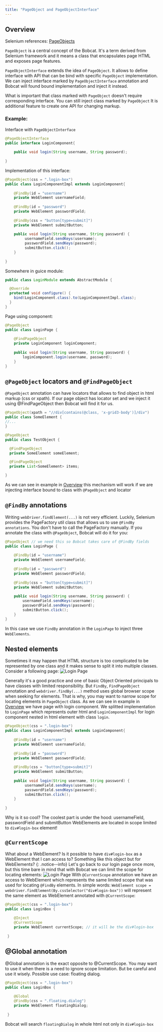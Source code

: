 ```yaml
---
title: "PageObject and PageObjectInterface"
---
```


## Overview

Selenium references: [PageObjects](https://github.com/SeleniumHQ/selenium/wiki/PageObjects)

`PageObject` is a central concept of the Bobcat. It's a term derived from Selenium framework and it means a class that encapsulates page HTML and exposes page features.

`PageObjectInterface` extends the idea of `PageObject`. It allows to define interface with API that can be bind with specific `PageObject` implementation. We can inject interface marked by `PageObjectInterface` annotation and Bobcat will found bound implementation and inject it instead.

What is important that class marked with `PageObject` doesn't require corresponding interface. You can still inject class marked by `PageObject`  It is additional feature to create one API for changing markup.

### Example:

Interface with `PageObjectInterface`
```java
@PageObjectInterface
public interface LoginComponent{
     
    public void login(String username, String password);
    
}
```

Implementation of this interface:
```java
@PageObject(css = ".login-box")
public class LoginComponentImpl extends LoginComponent{
     
    @FindBy(id = "username")
    private WebElement usernameField;
      
    @FindBy(id = "password")
    private WebElement passwordField;
        
    @FindBy(css = "button[type=submit]")
    private WebElement submitButton;
     
    public void login(String username, String password) {
         usernameField.sendKeys(username);
         passwordField.sendKeys(password);
         submitButton.click();
    }
    
}
```

Somewhere in guice module:

```java
public class LoginModule extends AbstractModule {

  @Override
  protected void configure() {
    bind(LoginComponent.class).to(LoginComponentImpl.class);
  }
}
```

Page using component:
```java
@PageObject
public class LoginPage {
    
    @FindPageObject
    private LoginComponent loginComponent;
 
    public void login(String username, String password) {
        loginComponent.login(username, password);
    }
}
```

## `@PageObject` locators and `@FindPageObject`

`@PageObject` annotation can have locators that allows to find object in html markup (css or xpath). If our page object has locator set and we inject it using @FindPageObject then Bobcat will find it for us.

```java
@PageObject(xpath = "//div[contains(@class, 'x-grid3-body')]/div")
public class SomeElement {
//... 
}

@PageObject
public class TestObject {

  @FindPageObject
  private SomeElement someElement;

  @FindPageObject
  private List<SomeElement> items;

}
``` 

As we can see in example in [Overview](#overview) this mechanism will work if we are injecting interface bound to class with `@PageObject` and locator

## `@FindBy` annotations

Writing `webDriver.findElement(...)` is not very efficient. Luckily, Selenium provides the PageFactory util class that allows us to use `@FindBy annotations`. You don't have to call the PageFactory manually. If you annotate the class with `@PageObject`, Bobcat will do it for you:

```java
@PageObject // we need this so Bobcat takes care of @FindBy fields
public class LoginPage {
 
    @FindBy(id = "username")
    private WebElement usernameField;
 
    @FindBy(id = "password")
    private WebElement passwordField;
 
    @FindBy(css = "button[type=submit]")
    private WebElement submitButton;
 
    public void login(String username, String password) {
        usernameField.sendKeys(username);
        passwordField.sendKeys(password);
        submitButton.click();
    }
}
```
In this case we use `FindBy` annotation in the `LoginPage` to inject three `WebElements`.

## Nested elements

Sometimes it may happen that HTML structure is too complicated to be represented by one class and it makes sense to split it into multiple classes. Consider a following page: 
![Login Page]({{site.baseurl}}/assets/img/pageobject.png)

Generally it's a good practice and one of basic Object Oriented principals to have classes with limited responsibility. But `FindBy`, `FindPageObject` annotation and `webdriver.findBy(...)` method uses global browser scope when seeking for elements. That is why, you may want to narrow scope for locating elements in `PageObject` class.
As we can see in example in [Overview](#overview) we have page with login component. We splitted implementation to `LoginPage` which represents outer html and `LoginComponentImpl` for login component nested in html element with class `login`. 

```java
@PageObject(css = ".login-box")
public class LoginComponentImpl extends LoginComponent{
     
    @FindBy(id = "username")
    private WebElement usernameField;
      
    @FindBy(id = "password")
    private WebElement passwordField;
        
    @FindBy(css = "button[type=submit]")
    private WebElement submitButton;
     
    public void login(String username, String password) {
         usernameField.sendKeys(username);
         passwordField.sendKeys(password);
         submitButton.click();
    }
    
}
```

Why is it so cool? The coolest part is under the hood: usernameField, passwordField and submitButton WebElements are located in scope limited to `div#login-box` element!

## `@CurrentScope`

What about a WebElement? Is it possible to have `div#login-box` as a WebElement that I can access to? Something like this object but for WebElements?
{: .notice--info}
Let's go back to our login page once more, but this time bare in mind that with Bobcat we can limit the scope for locating elements:
![Login Page]({{site.baseurl}}/assets/img/currentscope.png)
With `@CurrentScope` annotation we have an access to WebElement which represents the same limited scope that was used for locating `@FindBy` elements. In simple words: `WebElement scope = webdriver.findElement(By.cssSelector("div#login-box"))` will represent the same element as WebElement annotated with `@CurrentScope`:

```java
@PageObject(css = ".login-box")
public class LoginBox {
 
    @Inject
    @CurrentScope
    private WebElement currentScope; // it will be the div#login-box
 
 }
```

## @Global annotation
@Global annotation is the exact opposite to @CurrentScope. You may want to use it when there is a need to ignore scope limitation. But be careful and use it wisely. Possible use case: floating dialog.
```java
@PageObject(css = ".login-box")
public class LoginBox {
 
    @Global
    @FindBy(css = ".floating.dialog")
    private WebElement floatingDialog;
 
 }
```

Bobcat will search `floatingDialog` in whole html not only in `div#login-box`